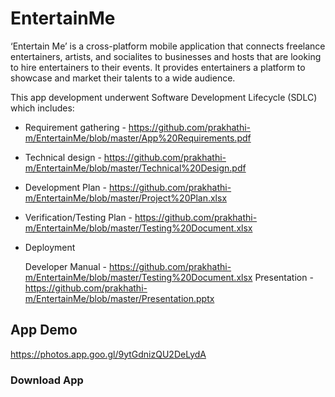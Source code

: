 # EntertainMe

 ‘Entertain Me’ is a cross-platform mobile application that connects freelance entertainers, artists, and socialites to businesses and hosts that are looking to hire entertainers to their events. It provides entertainers a platform to showcase and market their talents to a wide audience.
 
  This app development underwent Software Development Lifecycle (SDLC) which includes:
  * Requirement gathering - https://github.com/prakhathi-m/EntertainMe/blob/master/App%20Requirements.pdf
  * Technical design - https://github.com/prakhathi-m/EntertainMe/blob/master/Technical%20Design.pdf
  * Development Plan - https://github.com/prakhathi-m/EntertainMe/blob/master/Project%20Plan.xlsx
  * Verification/Testing Plan - https://github.com/prakhathi-m/EntertainMe/blob/master/Testing%20Document.xlsx
  * Deployment 
    
    Developer Manual - https://github.com/prakhathi-m/EntertainMe/blob/master/Testing%20Document.xlsx
    Presentation - https://github.com/prakhathi-m/EntertainMe/blob/master/Presentation.pptx
  
 ## App Demo
 https://photos.app.goo.gl/9ytGdnizQU2DeLydA
 
 ### Download App
 
